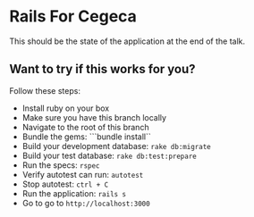 Rails For Cegeca
================

This should be the state of the application at the end of the talk.

Want to try if this works for you?
----------------------------------
Follow these steps:
- Install ruby on your box
- Make sure you have this branch locally
- Navigate to the root of this branch
- Bundle the gems: ```bundle install``
- Build your development database: ```rake db:migrate```
- Build your test database: ```rake db:test:prepare```
- Run the specs: ```rspec```
- Verify autotest can run: ```autotest```
- Stop autotest: ```ctrl + C```
- Run the application: ```rails s```
- Go to go to ```http://localhost:3000```
